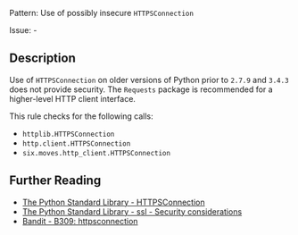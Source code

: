 Pattern: Use of possibly insecure `HTTPSConnection`

Issue: -

## Description

Use of `HTTPSConnection` on older versions of Python prior to `2.7.9` and `3.4.3` does not provide security. The `Requests` package is recommended for a higher-level HTTP client interface.

This rule checks for the following calls:

  - `httplib.HTTPSConnection`
  - `http.client.HTTPSConnection`
  - `six.moves.http_client.HTTPSConnection`

## Further Reading

* [The Python Standard Library - HTTPSConnection](https://docs.python.org/2/library/httplib.html#httplib.HTTPSConnection)
* [The Python Standard Library - ssl - Security considerations](https://docs.python.org/2/library/ssl.html#ssl-security)
* [Bandit - B309: httpsconnection](https://bandit.readthedocs.io/en/latest/blacklists/blacklist_calls.html#b309-httpsconnection)
